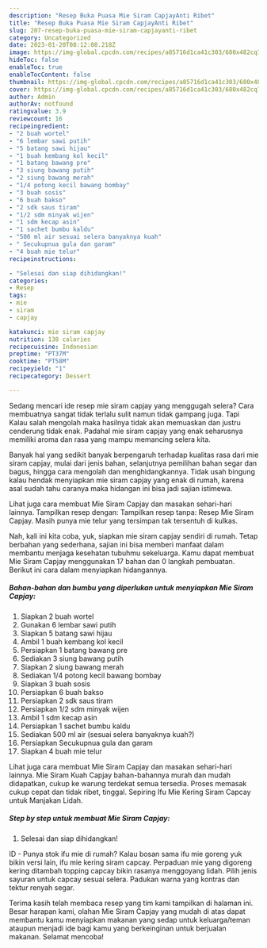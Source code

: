 ```yaml
---
description: "Resep Buka Puasa Mie Siram CapjayAnti Ribet"
title: "Resep Buka Puasa Mie Siram CapjayAnti Ribet"
slug: 207-resep-buka-puasa-mie-siram-capjayanti-ribet
category: Uncategorized
date: 2023-01-20T08:12:08.218Z
image: https://img-global.cpcdn.com/recipes/a85716d1ca41c303/680x482cq70/mie-siram-capjay-foto-resep-utama.jpg
hideToc: false
enableToc: true
enableTocContent: false
thumbnail: https://img-global.cpcdn.com/recipes/a85716d1ca41c303/680x482cq70/mie-siram-capjay-foto-resep-utama.jpg
cover: https://img-global.cpcdn.com/recipes/a85716d1ca41c303/680x482cq70/mie-siram-capjay-foto-resep-utama.jpg
author: Admin
authorAv: notfound
ratingvalue: 3.9
reviewcount: 16
recipeingredient:
- "2 buah wortel"
- "6 lembar sawi putih"
- "5 batang sawi hijau"
- "1 buah kembang kol kecil"
- "1 batang bawang pre"
- "3 siung bawang putih"
- "2 siung bawang merah"
- "1/4 potong kecil bawang bombay"
- "3 buah sosis"
- "6 buah bakso"
- "2 sdk saus tiram"
- "1/2 sdm minyak wijen"
- "1 sdm kecap asin"
- "1 sachet bumbu kaldu"
- "500 ml air sesuai selera banyaknya kuah"
- " Secukupnua gula dan garam"
- "4 buah mie telur"
recipeinstructions:

- "Selesai dan siap dihidangkan!"
categories:
- Resep
tags:
- mie
- siram
- capjay

katakunci: mie siram capjay 
nutrition: 138 calories
recipecuisine: Indonesian
preptime: "PT37M"
cooktime: "PT58M"
recipeyield: "1"
recipecategory: Dessert

---
```



Sedang mencari ide resep mie siram capjay yang menggugah selera? Cara membuatnya sangat tidak terlalu sulit namun tidak gampang juga. Tapi Kalau salah mengolah maka hasilnya tidak akan memuaskan dan justru cenderung tidak enak. Padahal mie siram capjay yang enak seharusnya memiliki aroma dan rasa yang mampu memancing selera kita.


Banyak hal yang sedikit banyak berpengaruh terhadap kualitas rasa dari mie siram capjay, mulai dari jenis bahan, selanjutnya pemilihan bahan segar dan bagus, hingga cara mengolah dan menghidangkannya. Tidak usah bingung kalau hendak menyiapkan mie siram capjay yang enak di rumah, karena asal sudah tahu caranya maka hidangan ini bisa jadi sajian istimewa.

Lihat juga cara membuat Mie Siram Capjay dan masakan sehari-hari lainnya. Tampilkan resep dengan: Tampilkan resep tanpa: Resep Mie Siram Capjay. Masih punya mie telur yang tersimpan tak tersentuh di kulkas.


Nah, kali ini kita coba, yuk, siapkan mie siram capjay sendiri di rumah. Tetap berbahan yang sederhana, sajian ini bisa memberi manfaat dalam membantu menjaga kesehatan tubuhmu sekeluarga. Kamu dapat membuat Mie Siram Capjay menggunakan 17 bahan dan 0 langkah pembuatan. Berikut ini cara dalam menyiapkan hidangannya.

<!--inarticleads1-->

##### Bahan-bahan dan bumbu yang diperlukan untuk menyiapkan Mie Siram Capjay:

1. Siapkan 2 buah wortel
1. Gunakan 6 lembar sawi putih
1. Siapkan 5 batang sawi hijau
1. Ambil 1 buah kembang kol kecil
1. Persiapkan 1 batang bawang pre
1. Sediakan 3 siung bawang putih
1. Siapkan 2 siung bawang merah
1. Sediakan 1/4 potong kecil bawang bombay
1. Siapkan 3 buah sosis
1. Persiapkan 6 buah bakso
1. Persiapkan 2 sdk saus tiram
1. Persiapkan 1/2 sdm minyak wijen
1. Ambil 1 sdm kecap asin
1. Persiapkan 1 sachet bumbu kaldu
1. Sediakan 500 ml air (sesuai selera banyaknya kuah?)
1. Persiapkan  Secukupnua gula dan garam
1. Siapkan 4 buah mie telur


Lihat juga cara membuat Mie Siram Capjay dan masakan sehari-hari lainnya. Mie Siram Kuah Capjay bahan-bahannya murah dan mudah didapatkan, cukup ke warung terdekat semua tersedia. Proses memasak cukup cepat dan tidak ribet, tinggal. Sepiring Ifu Mie Kering Siram Capcay untuk Manjakan Lidah. 

<!--inarticleads2-->

##### Step by step untuk membuat Mie Siram Capjay:


1. Selesai dan siap dihidangkan!

ID - Punya stok ifu mie di rumah? Kalau bosan sama ifu mie goreng yuk bikin versi lain, ifu mie kering siram capcay. Perpaduan mie yang digoreng kering ditambah topping capcay bikin rasanya menggoyang lidah. Pilih jenis sayuran untuk capcay sesuai selera. Padukan warna yang kontras dan tektur renyah segar. 

Terima kasih telah membaca resep yang tim kami tampilkan di halaman ini. Besar harapan kami, olahan Mie Siram Capjay yang mudah di atas dapat membantu kamu menyiapkan makanan yang sedap untuk keluarga/teman ataupun menjadi ide bagi kamu yang berkeinginan untuk berjualan makanan. Selamat mencoba!
